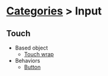 # [Categories](categories.index.html) > Input

## Touch

- Based object
  - [Touch wrap](rex_touchwrap.html)
- Behaviors
  - [Button]([rex_button](rex_button.html))
